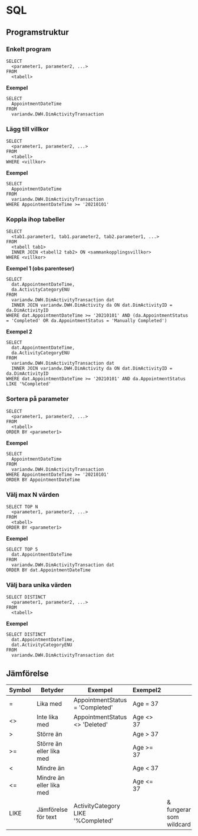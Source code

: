 # SQL
## Programstruktur
### Enkelt program
```
SELECT
  <parameter1, parameter2, ...>
FROM
  <tabell>
```
**Exempel**
```
SELECT
  AppointmentDateTime
FROM
  variandw.DWH.DimActivityTransaction
```
### Lägg till villkor
```
SELECT
  <parameter1, parameter2, ...>
FROM
  <tabell>
WHERE <villkor>
```
**Exempel**
```
SELECT
  AppointmentDateTime
FROM
  variandw.DWH.DimActivityTransaction
WHERE AppointmentDateTime >= '20210101'
```
### Koppla ihop tabeller
```
SELECT
  <tab1.parameter1, tab1.parameter2, tab2.parameter1, ...>
FROM
  <tabell tab1>
  INNER JOIN <tabell2 tab2> ON <sammankopplingsvillkor>
WHERE <villkor>
```
**Exempel 1 (obs parenteser)**
```
SELECT 
  dat.AppointmentDateTime,
  da.ActivityCategoryENU 
FROM 
  variandw.DWH.DimActivityTransaction dat
  INNER JOIN variandw.DWH.DimActivity da ON dat.DimActivityID = da.DimActivityID 
WHERE dat.AppointmentDateTime >= '20210101' AND (da.AppointmentStatus = 'Completed' OR da.AppointmentStatus = 'Manually Completed')
```
**Exempel 2**
```
SELECT 
  dat.AppointmentDateTime,
  da.ActivityCategoryENU 
FROM 
  variandw.DWH.DimActivityTransaction dat
  INNER JOIN variandw.DWH.DimActivity da ON dat.DimActivityID = da.DimActivityID 
WHERE dat.AppointmentDateTime >= '20210101' AND da.AppointmentStatus LIKE '%Completed'
```
### Sortera på parameter
```
SELECT
  <parameter1, parameter2, ...>
FROM
  <tabell>
ORDER BY <parameter1>
```
**Exempel**
```
SELECT
  AppointmentDateTime
FROM
  variandw.DWH.DimActivityTransaction
WHERE AppointmentDateTime >= '20210101'
ORDER BY AppointmentDateTime
```
### Välj max N värden
```
SELECT TOP N
  <parameter1, parameter2, ...>
FROM
  <tabell>
ORDER BY <parameter1>
```
**Exempel**
```
SELECT TOP 5
  dat.AppointmentDateTime
FROM
  variandw.DWH.DimActivityTransaction dat
ORDER BY dat.AppointmentDateTime
```
### Välj bara unika värden
```
SELECT DISTINCT
  <parameter1, parameter2, ...>
FROM
  <tabell>
```
**Exempel**
```
SELECT DISTINCT
  dat.AppointmentDateTime,
  dat.ActivityCategoryENU
FROM
  variandw.DWH.DimActivityTransaction dat
```
## Jämförelse
|Symbol|Betyder|Exempel|Exempel2||
|-|-|-|-|-|
|=|Lika med|AppointmentStatus = 'Completed'|Age = 37||
|<>|Inte lika med|AppointmentStatus <> 'Deleted'|Age <> 37||
|>|Större än||Age > 37||
|>=|Större än eller lika med||Age >= 37||
|<|Mindre än||Age < 37||
|<=|Mindre än eller lika med||Age <= 37||
|LIKE|Jämförelse för text|ActivityCategory LIKE '%Completed'||& fungerar som wildcard|



